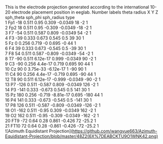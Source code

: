 This is the electrode projection generated according to the international 10-20 electrode placement position in eeglab.
Number	labels	theta	radius	X	Y	Z	sph_theta	sph_phi	sph_radius	type	
1	Fp1	-18	0.511	0.95	0.309	-0.0349	 18	 -2	  1		
2	Fp2	 18	0.511	0.95	-0.309	-0.0349	-18	 -2	  1		
3	F7	-54	0.511	0.587	0.809	-0.0349	 54	 -2	  1		
4	F3	-39	0.333	0.673	0.545	0.5	 39	 30	  1		
5	Fz	  0	0.256	0.719	 -0	0.695	 -0	 44	  1		
6	F4	 39	0.333	0.673	-0.545	0.5	-39	 30	  1		
7	F8	 54	0.511	0.587	-0.809	-0.0349	-54	 -2	  1		
8	T7	-90	0.511	6.12e-17	0.999	-0.0349	 90	 -2	  1		
9	C3	-90	0.256	4.4e-17	0.719	0.695	 90	 44	  1		
10	Cz	 90	  0	3.75e-33	-6.12e-17	  1	-90	 90	  1		
11	C4	 90	0.256	4.4e-17	-0.719	0.695	-90	 44	  1		
12	T8	 90	0.511	6.12e-17	-0.999	-0.0349	-90	 -2	  1		
13	P7	-126	0.511	-0.587	0.809	-0.0349	126	 -2	  1		
14	P3	-141	0.333	-0.673	0.545	0.5	141	 30	  1		
15	Pz	180	0.256	-0.719	-8.81e-17	0.695	-180	 44	  1		
16	P4	141	0.333	-0.673	-0.545	0.5	-141	 30	  1		
17	P8	126	0.511	-0.587	-0.809	-0.0349	-126	 -2	  1		
18	O1	-162	0.511	-0.95	0.309	-0.0349	162	 -2	  1		
19	O2	162	0.511	-0.95	-0.309	-0.0349	-162	 -2	  1		
20	FT9	-72	0.64	0.28	0.861	-0.426	 72	-25.2	  1		
21	FT10	 72	0.64	0.28	-0.861	-0.426	-72	-25.2	  1		
![Azimuth Equidistant Projection](https://github.com/wangyue663/Azimuth-Equidistant-Projection/blob/master/48Z2(6X%7DEABCKTU9O1WNK42.png)
